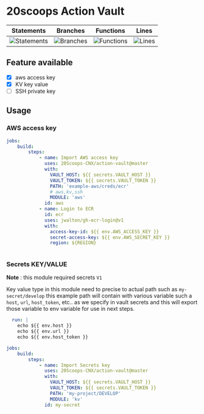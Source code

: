 # 20scoops Action Vault

| Statements | Branches | Functions | Lines |
| -----------|----------|-----------|-------|
| ![Statements](https://img.shields.io/badge/Coverage-100%25-brightgreen.svg "Make me better!") | ![Branches](https://img.shields.io/badge/Coverage-100%25-brightgreen.svg "Make me better!") | ![Functions](https://img.shields.io/badge/Coverage-100%25-brightgreen.svg "Make me better!") | ![Lines](https://img.shields.io/badge/Coverage-100%25-brightgreen.svg "Make me better!") |


## Feature available
 - [x] aws access key
 - [x] KV key value
 - [ ] SSH private key

Usage
---
### AWS access key

```yml
jobs:
    build:
        steps:
            - name: Import AWS access key
              uses: 20Scoops-CNX/action-vault@master
              with:
                VAULT_HOST: ${{ secrets.VAULT_HOST }}
                VAULT_TOKEN: ${{ secrets.VAULT_TOKEN }}
                PATH: 'example-aws/creds/ecr'
                # aws,kv,ssh
                MODULE: 'aws'
              id: aws
            - name: Login to ECR
              id: ecr
              uses: jwalton/gh-ecr-login@v1
              with:
                access-key-id: ${{ env.AWS_ACCESS_KEY }}
                secret-access-key: ${{ env.AWS_SECRET_KEY }}
                region: ${REGION}
            
```

### Secrets KEY/VALUE
**Note** : this module required secrets `V1`

Key value type in this module need to precise to actual path such as `my-secret/develop` this example path will contain with various variable such a `host`, `url`, `host_token`, etc.. as we specify in vault secrets and this will export those variable to env variable for use in next steps.

```yml
  run: |
    echo ${{ env.host }}
    echo ${{ env.url }} 
    echo ${{ env.host_token }}
```

```yml
jobs:
    build:
        steps:
            - name: Import Secrets key
              uses: 20Scoops-CNX/action-vault@master
              with:
                VAULT_HOST: ${{ secrets.VAULT_HOST }}
                VAULT_TOKEN: ${{ secrets.VAULT_TOKEN }}
                PATH: 'my-project/DEVELOP'
                MODULE: 'kv'
              id: my-secret
```

